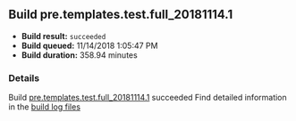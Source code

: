 ## Build pre.templates.test.full_20181114.1
- **Build result:** `succeeded`
- **Build queued:** 11/14/2018 1:05:47 PM
- **Build duration:** 358.94 minutes
### Details
Build [pre.templates.test.full_20181114.1](https://winappstudio.visualstudio.com/web/build.aspx?pcguid=a4ef43be-68ce-4195-a619-079b4d9834c2&builduri=vstfs%3a%2f%2f%2fBuild%2fBuild%2f26573) succeeded
Find detailed information in the [build log files](https://uwpctdiags.blob.core.windows.net/buildlogs/pre.templates.test.full_20181114.1_logs.zip)
